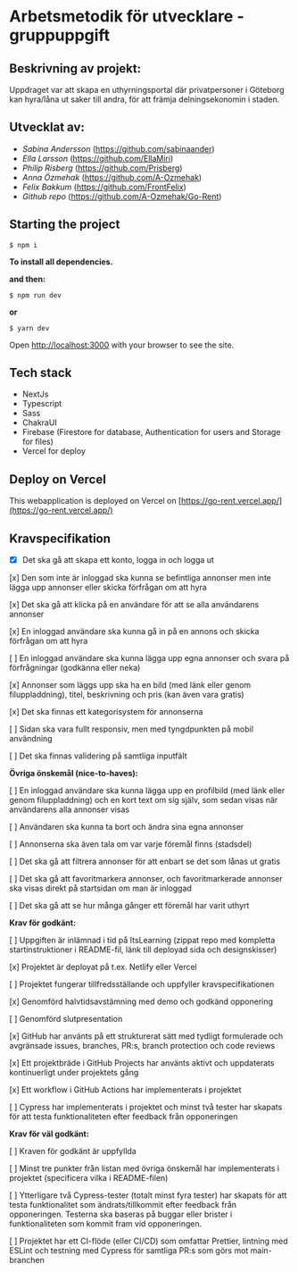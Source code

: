 # Arbetsmetodik för utvecklare - gruppuppgift

## Beskrivning av projekt:

Uppdraget var att skapa en uthyrningsportal där privatpersoner i Göteborg kan hyra/låna ut saker till andra, för att främja delningsekonomin i staden.

## Utvecklat av:

- _Sabina Andersson_ (https://github.com/sabinaander)
- _Ella Larsson_ (https://github.com/EllaMiri)
- _Philip Risberg_ (https://github.com/Prisberg)
- _Anna Özmehak_ (https://github.com/A-Ozmehak)
- _Felix Bakkum_ (https://github.com/FrontFelix)
- _Github repo_ (https://github.com/A-Ozmehak/Go-Rent)

## Starting the project

```shell
$ npm i
```

**To install all dependencies.**

**and then:**

```shell
$ npm run dev
```

**or**

```shell
$ yarn dev
```

Open [http://localhost:3000](http://localhost:3000) with your browser to see the site.

## Tech stack

- NextJs
- Typescript
- Sass
- ChakraUI
- Firebase (Firestore for database, Authentication for users and Storage for files)
- Vercel for deploy

## Deploy on Vercel

This webapplication is deployed on Vercel on [https://go-rent.vercel.app/](https://go-rent.vercel.app/)

## Kravspecifikation

- [x] Det ska gå att skapa ett konto, logga in och logga ut

[x] Den som inte är inloggad ska kunna se befintliga annonser men inte lägga upp annonser eller skicka förfrågan om att hyra

[x] Det ska gå att klicka på en användare för att se alla användarens annonser

[x] En inloggad användare ska kunna gå in på en annons och skicka förfrågan om att hyra

[ ] En inloggad användare ska kunna lägga upp egna annonser och svara på förfrågningar (godkänna eller neka)

[x] Annonser som läggs upp ska ha en bild (med länk eller genom filuppladdning), titel, beskrivning och pris (kan även vara gratis)

[x] Det ska finnas ett kategorisystem för annonserna

[ ] Sidan ska vara fullt responsiv, men med tyngdpunkten på mobil användning

[ ] Det ska finnas validering på samtliga inputfält

**Övriga önskemål (nice-to-haves):**

[ ] En inloggad användare ska kunna lägga upp en profilbild (med länk eller genom filuppladdning) och en kort text om sig själv, som sedan visas när användarens alla annonser visas

[ ] Användaren ska kunna ta bort och ändra sina egna annonser

[ ] Annonserna ska även tala om var varje föremål finns (stadsdel)

[ ] Det ska gå att filtrera annonser för att enbart se det som lånas ut gratis

[ ] Det ska gå att favoritmarkera annonser, och favoritmarkerade annonser ska visas direkt på startsidan om man är inloggad

[ ] Det ska gå att se hur många gånger ett föremål har varit uthyrt

**Krav för godkänt:**

[ ] Uppgiften är inlämnad i tid på ItsLearning (zippat repo med kompletta startinstruktioner i README-fil, länk till deployad sida och designskisser)

[x] Projektet är deployat på t.ex. Netlify eller Vercel

[ ] Projektet fungerar tillfredsställande och uppfyller kravspecifikationen

[x] Genomförd halvtidsavstämning med demo och godkänd opponering

[ ] Genomförd slutpresentation

[x] GitHub har använts på ett strukturerat sätt med tydligt formulerade och avgränsade issues, branches, PR:s, branch protection och code reviews

[x] Ett projektbräde i GitHub Projects har använts aktivt och uppdaterats kontinuerligt under projektets gång

[x] Ett workflow i GitHub Actions har implementerats i projektet

[ ] Cypress har implementerats i projektet och minst två tester har skapats för att testa funktionaliteten efter feedback från opponeringen

**Krav för väl godkänt:**

[ ] Kraven för godkänt är uppfyllda

[ ] Minst tre punkter från listan med övriga önskemål har implementerats i projektet (specificera vilka i README-filen)

[ ] Ytterligare två Cypress-tester (totalt minst fyra tester) har skapats för att testa funktionalitet som ändrats/tillkommit efter feedback från opponeringen.
Testerna ska baseras på buggar eller brister i funktionaliteten som kommit fram vid opponeringen.

[ ] Projektet har ett CI-flöde (eller CI/CD) som omfattar Prettier, lintning med ESLint och testning med Cypress för samtliga PR:s som görs mot main-branchen
